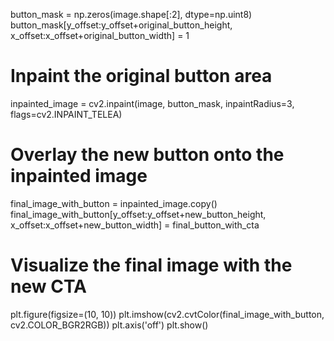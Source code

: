button_mask = np.zeros(image.shape[:2], dtype=np.uint8)
button_mask[y_offset:y_offset+original_button_height, x_offset:x_offset+original_button_width] = 1

# Inpaint the original button area
inpainted_image = cv2.inpaint(image, button_mask, inpaintRadius=3, flags=cv2.INPAINT_TELEA)

# Overlay the new button onto the inpainted image
final_image_with_button = inpainted_image.copy()
final_image_with_button[y_offset:y_offset+new_button_height, x_offset:x_offset+new_button_width] = final_button_with_cta

# Visualize the final image with the new CTA
plt.figure(figsize=(10, 10))
plt.imshow(cv2.cvtColor(final_image_with_button, cv2.COLOR_BGR2RGB))
plt.axis('off')
plt.show()
